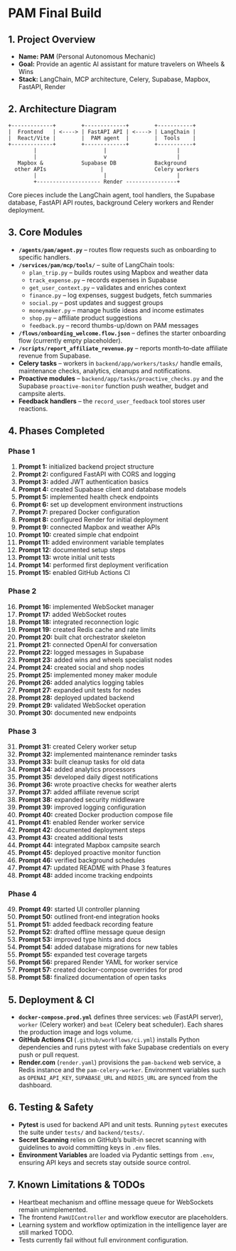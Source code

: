 # PAM Final Build

## 1. Project Overview
- **Name:** **PAM** (Personal Autonomous Mechanic)
- **Goal:** Provide an agentic AI assistant for mature travelers on Wheels & Wins
- **Stack:** LangChain, MCP architecture, Celery, Supabase, Mapbox, FastAPI, Render

## 2. Architecture Diagram
```
+-------------+        +-------------+        +-----------+
|  Frontend   | <----> | FastAPI API | <----> | LangChain |
|  React/Vite |        |  PAM agent  |        |  Tools    |
+-------------+        +-------------+        +-----------+
        |                     |                      |
        |                     v                      |
   Mapbox &            Supabase DB            Background
  other APIs                 |                Celery workers
        |                     |                      |
        +-------------------- Render ----------------+
```
Core pieces include the LangChain agent, tool handlers, the Supabase database, FastAPI API routes, background Celery workers and Render deployment.

## 3. Core Modules
- **`/agents/pam/agent.py`** – routes flow requests such as onboarding to specific handlers.
- **`/services/pam/mcp/tools/`** – suite of LangChain tools:
  - `plan_trip.py` – builds routes using Mapbox and weather data
  - `track_expense.py` – records expenses in Supabase
  - `get_user_context.py` – validates and enriches context
  - `finance.py` – log expenses, suggest budgets, fetch summaries
  - `social.py` – post updates and suggest groups
  - `moneymaker.py` – manage hustle ideas and income estimates
  - `shop.py` – affiliate product suggestions
  - `feedback.py` – record thumbs-up/down on PAM messages
- **`/flows/onboarding_welcome.flow.json`** – defines the starter onboarding flow (currently empty placeholder).
- **`/scripts/report_affiliate_revenue.py`** – reports month‑to‑date affiliate revenue from Supabase.
- **Celery tasks** – workers in `backend/app/workers/tasks/` handle emails, maintenance checks, analytics, cleanups and notifications.
- **Proactive modules** – `backend/app/tasks/proactive_checks.py` and the Supabase `proactive-monitor` function push weather, budget and campsite alerts.
- **Feedback handlers** – the `record_user_feedback` tool stores user reactions.

## 4. Phases Completed
### Phase 1
1. **Prompt 1:** initialized backend project structure
2. **Prompt 2:** configured FastAPI with CORS and logging
3. **Prompt 3:** added JWT authentication basics
4. **Prompt 4:** created Supabase client and database models
5. **Prompt 5:** implemented health check endpoints
6. **Prompt 6:** set up development environment instructions
7. **Prompt 7:** prepared Docker configuration
8. **Prompt 8:** configured Render for initial deployment
9. **Prompt 9:** connected Mapbox and weather APIs
10. **Prompt 10:** created simple chat endpoint
11. **Prompt 11:** added environment variable templates
12. **Prompt 12:** documented setup steps
13. **Prompt 13:** wrote initial unit tests
14. **Prompt 14:** performed first deployment verification
15. **Prompt 15:** enabled GitHub Actions CI
### Phase 2
16. **Prompt 16:** implemented WebSocket manager
17. **Prompt 17:** added WebSocket routes
18. **Prompt 18:** integrated reconnection logic
19. **Prompt 19:** created Redis cache and rate limits
20. **Prompt 20:** built chat orchestrator skeleton
21. **Prompt 21:** connected OpenAI for conversation
22. **Prompt 22:** logged messages in Supabase
23. **Prompt 23:** added wins and wheels specialist nodes
24. **Prompt 24:** created social and shop nodes
25. **Prompt 25:** implemented money maker module
26. **Prompt 26:** added analytics logging tables
27. **Prompt 27:** expanded unit tests for nodes
28. **Prompt 28:** deployed updated backend
29. **Prompt 29:** validated WebSocket operation
30. **Prompt 30:** documented new endpoints
### Phase 3
31. **Prompt 31:** created Celery worker setup
32. **Prompt 32:** implemented maintenance reminder tasks
33. **Prompt 33:** built cleanup tasks for old data
34. **Prompt 34:** added analytics processors
35. **Prompt 35:** developed daily digest notifications
36. **Prompt 36:** wrote proactive checks for weather alerts
37. **Prompt 37:** added affiliate revenue script
38. **Prompt 38:** expanded security middleware
39. **Prompt 39:** improved logging configuration
40. **Prompt 40:** created Docker production compose file
41. **Prompt 41:** enabled Render worker service
42. **Prompt 42:** documented deployment steps
43. **Prompt 43:** created additional tests
44. **Prompt 44:** integrated Mapbox campsite search
45. **Prompt 45:** deployed proactive monitor function
46. **Prompt 46:** verified background schedules
47. **Prompt 47:** updated README with Phase 3 features
48. **Prompt 48:** added income tracking endpoints
### Phase 4
49. **Prompt 49:** started UI controller planning
50. **Prompt 50:** outlined front‑end integration hooks
51. **Prompt 51:** added feedback recording feature
52. **Prompt 52:** drafted offline message queue design
53. **Prompt 53:** improved type hints and docs
54. **Prompt 54:** added database migrations for new tables
55. **Prompt 55:** expanded test coverage targets
56. **Prompt 56:** prepared Render YAML for worker service
57. **Prompt 57:** created docker-compose overrides for prod
58. **Prompt 58:** finalized documentation of open tasks

## 5. Deployment & CI
- **`docker-compose.prod.yml`** defines three services: `web` (FastAPI server), `worker` (Celery worker) and `beat` (Celery beat scheduler). Each shares the production image and logs volume.
- **GitHub Actions CI** (`.github/workflows/ci.yml`) installs Python dependencies and runs pytest with fake Supabase credentials on every push or pull request.
- **Render.com** (`render.yaml`) provisions the `pam-backend` web service, a Redis instance and the `pam-celery-worker`. Environment variables such as `OPENAI_API_KEY`, `SUPABASE_URL` and `REDIS_URL` are synced from the dashboard.

## 6. Testing & Safety
- **Pytest** is used for backend API and unit tests. Running `pytest` executes the suite under `tests/` and `backend/tests/`.
- **Secret Scanning** relies on GitHub’s built‑in secret scanning with guidelines to avoid committing keys in `.env` files.
- **Environment Variables** are loaded via Pydantic settings from `.env`, ensuring API keys and secrets stay outside source control.

## 7. Known Limitations & TODOs
- Heartbeat mechanism and offline message queue for WebSockets remain unimplemented.
- The frontend `PamUIController` and workflow executor are placeholders.
- Learning system and workflow optimization in the intelligence layer are still marked TODO.
- Tests currently fail without full environment configuration.

